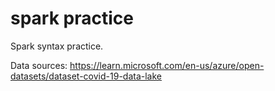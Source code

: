 # spark practice

Spark syntax practice.

Data sources: https://learn.microsoft.com/en-us/azure/open-datasets/dataset-covid-19-data-lake
